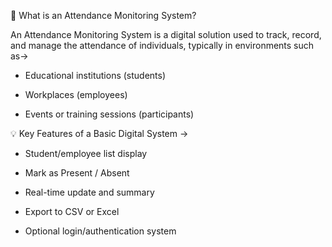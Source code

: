 📘 What is an Attendance Monitoring System?


An Attendance Monitoring System is a digital solution used to track, record, and manage the attendance of individuals, typically in environments such as->

* Educational institutions (students)

* Workplaces (employees)

* Events or training sessions (participants)


💡 Key Features of a Basic Digital System ->

* Student/employee list display

* Mark as Present / Absent

* Real-time update and summary

* Export to CSV or Excel

* Optional login/authentication system

